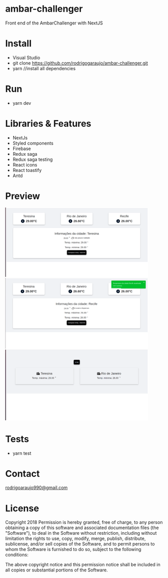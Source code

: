 # ambar-challenger
Front end of the AmbarChallenger with NextJS

# Install
- Visual Studio
- git clone https://github.com/rodrigogaraujo/ambar-challenger.git
- yarn //install all dependencies

# Run
- yarn dev

# Libraries & Features
- NextJs
- Styled components
- Firebase
- Redux saga
- Redux saga testing
- React icons
- React toastify
- Antd

# Preview
<img src="https://github.com/rodrigogaraujo/ambar-challenger/blob/main/Screenshot%20from%202021-03-14%2019-05-01.png" width="450"/>
<img src="https://github.com/rodrigogaraujo/ambar-challenger/blob/main/Screenshot%20from%202021-03-14%2019-05-09.png" width="450"/>
<img src="https://github.com/rodrigogaraujo/ambar-challenger/blob/main/Screenshot%20from%202021-03-14%2019-05-13.png" width="450"/>

# Tests
- yarn test

# Contact
rodrigoaraujo990@gmail.com

# License
Copyright 2018 Permission is hereby granted, free of charge, to any person obtaining a copy of this software and associated documentation files (the "Software"), to deal in the Software without restriction, including without limitation the rights to use, copy, modify, merge, publish, distribute, sublicense, and/or sell copies of the Software, and to permit persons to whom the Software is furnished to do so, subject to the following conditions:

The above copyright notice and this permission notice shall be included in all copies or substantial portions of the Software.


